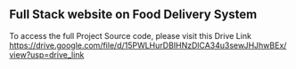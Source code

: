 ## Full Stack website on Food Delivery System

To access the full Project Source code, please visit this Drive Link
https://drive.google.com/file/d/15PWLHurDBIHNzDlCA34u3sewJHJhwBEx/view?usp=drive_link
